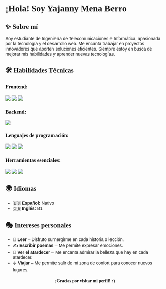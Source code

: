 <h1 style="font-family: 'Didot', serif; font-weight: bold;">¡Hola! Soy Yajanny Mena Berro</h1>




<h2 style="font-family: 'Didot', serif;">✨ Sobre mí</h2>
<p style="font-family: 'Arial', sans-serif;">
Soy estudiante de Ingeniería de Telecomunicaciones e Informática, apasionada por la tecnología y el desarrollo web. 
Me encanta trabajar en proyectos innovadores que aporten soluciones eficientes. 
Siempre estoy en busca de mejorar mis habilidades y aprender nuevas tecnologías.
</p>



<h2 style="font-family: 'Didot', serif;">🛠️ Habilidades Técnicas</h2>

<h3 style="font-family: 'Didot', serif;">Frontend:</h3>
<p>
  <img src="https://img.shields.io/badge/HTML5-%23E34F26.svg?style=for-the-badge&logo=html5&logoColor=white"/>
  <img src="https://img.shields.io/badge/CSS3-%231572B6.svg?style=for-the-badge&logo=css3&logoColor=white"/>
  <img src="https://img.shields.io/badge/React-%2361DAFB.svg?style=for-the-badge&logo=react&logoColor=black"/>
</p>

<h3 style="font-family: 'Didot', serif;">Backend:</h3>
<p>
  <img src="https://img.shields.io/badge/SQL-%2300758F.svg?style=for-the-badge&logo=mysql&logoColor=white"/>
</p>

<h3 style="font-family: 'Didot', serif;">Lenguajes de programación:</h3>
<p>
  <img src="https://img.shields.io/badge/JavaScript-%23F7DF1E.svg?style=for-the-badge&logo=javascript&logoColor=black"/>
  <img src="https://img.shields.io/badge/Python-%233776AB.svg?style=for-the-badge&logo=python&logoColor=white"/>
  <img src="https://img.shields.io/badge/PHP-%23777BB4.svg?style=for-the-badge&logo=php&logoColor=white"/>
</p>

<h3 style="font-family: 'Didot', serif;">Herramientas esenciales:</h3>
<p>
  <img src="https://img.shields.io/badge/Git-%23F05032.svg?style=for-the-badge&logo=git&logoColor=white"/>
  <img src="https://img.shields.io/badge/GitHub-%23121011.svg?style=for-the-badge&logo=github&logoColor=white"/>
  <img src="https://img.shields.io/badge/VSCode-%23007ACC.svg?style=for-the-badge&logo=visual-studio-code&logoColor=white"/>
</p>



<h2 style="font-family: 'Didot', serif;">🌍 Idiomas</h2>
<ul style="font-family: 'Arial', sans-serif;">
  <li>🇪🇸 <strong>Español:</strong> Nativo</li>
  <li>🇬🇧 <strong>Inglés:</strong> B1</li>
</ul>



<h2 style="font-family: 'Didot', serif;">🎭 Intereses personales</h2>
<ul style="font-family: 'Arial', sans-serif;">
  <li>📖 <b>Leer</b> – Disfruto sumergirme en cada historia o lección.</li>
  <li>✍️ <b>Escribir poemas</b> – Me permite expresar emociones.</li>
  <li>🌅 <b>Ver el atardecer</b> – Me encanta admirar la belleza que hay en cada atardecer.</li>
  <li>✈️ <b>Viajar</b> – Me permite salir de mi zona de confort para conocer nuevos lugares.</li>
</ul>



<h4 align="center" style="font-family: 'Didot', serif;"> ¡Gracias por visitar mi perfil! :)</h3>
